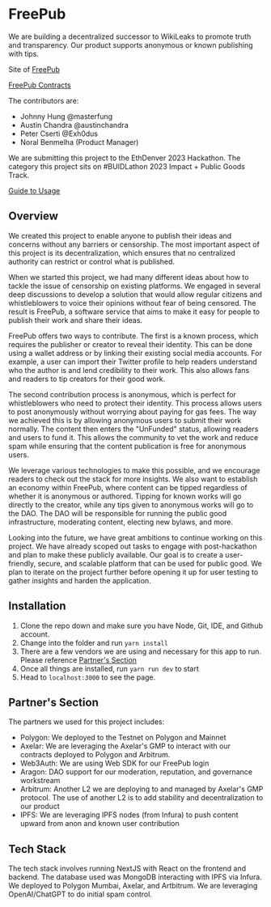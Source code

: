 # FreePub

We are building a decentralized successor to WikiLeaks to promote truth and transparency. Our product supports anonymous or known publishing with tips.

Site of [FreePub](https://freepub.io)

[FreePub Contracts](https://github.com/austinchandra/freepub-contracts)

The contributors are:
- Johnny Hung @masterfung
- Austin Chandra @austinchandra
- Peter Cserti @Exh0dus
- Noral Benmelha (Product Manager)

We are submitting this project to the EthDenver 2023 Hackathon. The category this project sits on #BUIDLathon 2023 Impact + Public Goods Track.

[Guide to Usage](https://loving-elderberry-8fc.notion.site/FreePub-055847bfad2b4ad3b1fb36e72fa2a0d3)

## Overview

We created this project to enable anyone to publish their ideas and concerns without any barriers or censorship. The most important aspect of this project is its decentralization, which ensures that no centralized authority can restrict or control what is published.

When we started this project, we had many different ideas about how to tackle the issue of censorship on existing platforms. We engaged in several deep discussions to develop a solution that would allow regular citizens and whistleblowers to voice their opinions without fear of being censored. The result is FreePub, a software service that aims to make it easy for people to publish their work and share their ideas.

FreePub offers two ways to contribute. The first is a known process, which requires the publisher or creator to reveal their identity. This can be done using a wallet address or by linking their existing social media accounts. For example, a user can import their Twitter profile to help readers understand who the author is and lend credibility to their work. This also allows fans and readers to tip creators for their good work.

The second contribution process is anonymous, which is perfect for whistleblowers who need to protect their identity. This process allows users to post anonymously without worrying about paying for gas fees. The way we achieved this is by allowing anonymous users to submit their work normally. The content then enters the "UnFunded" status, allowing readers and users to fund it. This allows the community to vet the work and reduce spam while ensuring that the content publication is free for anonymous users.

We leverage various technologies to make this possible, and we encourage readers to check out the stack for more insights. We also want to establish an economy within FreePub, where content can be tipped regardless of whether it is anonymous or authored. Tipping for known works will go directly to the creator, while any tips given to anonymous works will go to the DAO. The DAO will be responsible for running the public good infrastructure, moderating content, electing new bylaws, and more.

Looking into the future, we have great ambitions to continue working on this project. We have already scoped out tasks to engage with post-hackathon and plan to make these publicly available. Our goal is to create a user-friendly, secure, and scalable platform that can be used for public good. We plan to iterate on the project further before opening it up for user testing to gather insights and harden the application.

## Installation

1. Clone the repo down and make sure you have Node, Git, IDE, and Github account.
2. Change into the folder and run `yarn install`
3. There are a few vendors we are using and necessary for this app to run. Please reference [Partner's Section](#partners-section)
4. Once all things are installed, run `yarn run dev` to start
5. Head to `localhost:3000` to see the page.

## Partner's Section

The partners we used for this project includes:

- Polygon: We deployed to the Testnet on Polygon and Mainnet
- Axelar: We are leveraging the Axelar's GMP to interact with our contracts deployed to Polygon and Arbitrum.
- Web3Auth: We are using Web SDK for our FreePub login
- Aragon: DAO support for our moderation, reputation, and governance workstream
- Arbitrum: Another L2 we are deploying to and managed by Axelar's GMP protocol. The use of another L2 is to add stability and decentralization to our product
- IPFS: We are leveraging IPFS nodes (from Infura) to push content upward from anon and known user contribution

## Tech Stack

The tech stack involves running NextJS with React on the frontend and backend. The database used was MongoDB interacting with IPFS via Infura. We deployed to Polygon Mumbai, Axelar, and Artbitrum. We are leveraging OpenAI/ChatGPT to do initial spam control.